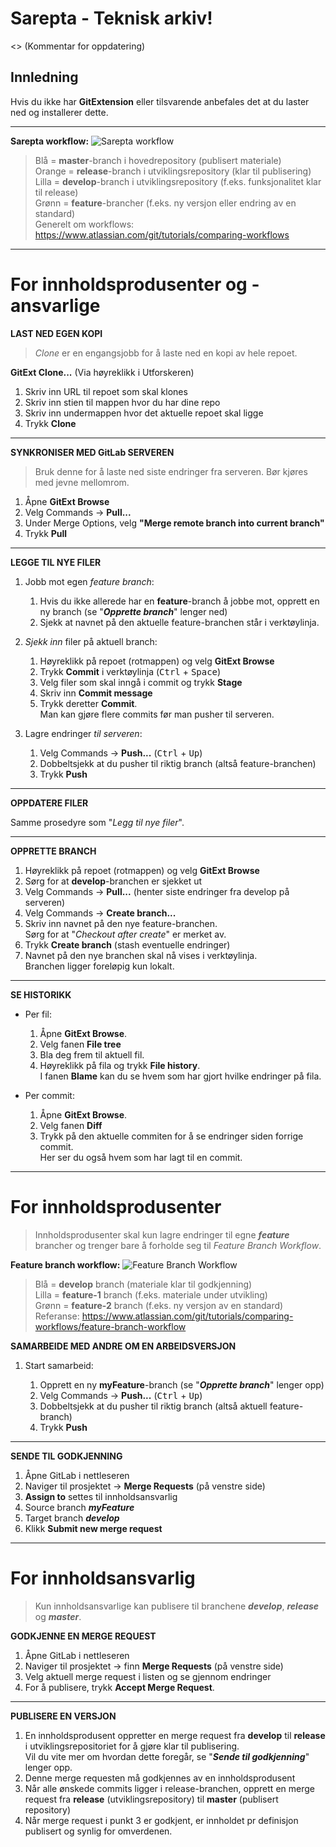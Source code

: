 ﻿Sarepta - Teknisk arkiv!
=========================

<> (Kommentar for oppdatering)

Innledning 
----------

Hvis du ikke har **GitExtension** eller tilsvarende anbefales det at du laster ned og installerer dette. 

--------------
**Sarepta workflow:**
![Sarepta workflow](https://git.sarepta.test.ehelse.no/publisert/standarder/raw/master/sarepta-workflow.png)


> Blå = **master**-branch i hovedrepository (publisert materiale)<br />
> Orange = **release**-branch i utviklingsrepository (klar til publisering)<br />
> Lilla = **develop**-branch i utviklingsrepository (f.eks. funksjonalitet klar til release)<br />
> Grønn = **feature**-brancher (f.eks. ny versjon eller endring av en standard)<br />
> Generelt om workflows: https://www.atlassian.com/git/tutorials/comparing-workflows

---------

For innholdsprodusenter og -ansvarlige
===================================

**LAST NED EGEN KOPI**

> *Clone* er en engangsjobb for å laste ned en kopi av hele repoet.

**GitExt Clone...** (Via høyreklikk i Utforskeren)

1. Skriv inn URL til repoet som skal klones
2. Skriv inn stien til mappen hvor du har dine repo
3. Skriv inn undermappen hvor det aktuelle repoet skal ligge
4. Trykk **Clone**

----------
**SYNKRONISER MED GitLab SERVEREN**

> Bruk denne for å laste ned siste endringer fra serveren. Bør kjøres med jevne mellomrom.

 1. Åpne **GitExt Browse**
 2. Velg Commands → **Pull...**
 3. Under Merge Options, velg **"Merge remote branch into current branch"**
 4. Trykk **Pull**

----------
**LEGGE TIL NYE FILER**

1. Jobb mot egen *feature branch*:
	1. Hvis du ikke allerede har en **feature**-branch å jobbe mot, opprett en ny branch (se "***Opprette branch***" lenger ned)
	2. Sjekk at navnet på den aktuelle feature-branchen står i verktøylinja.
	
2. *Sjekk inn* filer på aktuell branch:
	1. Høyreklikk på repoet (rotmappen) og velg **GitExt Browse**
	2. Trykk **Commit** i verktøylinja (<kbd>Ctrl</kbd> + <kbd>Space</kbd>)
	3. Velg filer som skal inngå i commit og trykk **Stage**
	4. Skriv inn **Commit message**
	5. Trykk deretter **Commit**. <br />Man kan gjøre flere commits før man pusher til serveren.
	
3. Lagre endringer *til serveren*:
	1. Velg Commands → **Push...** (<kbd>Ctrl</kbd> + <kbd>Up</kbd>)
	2. Dobbeltsjekk at du pusher til riktig branch (altså feature-branchen)
	3. Trykk **Push**

----------
**OPPDATERE FILER**

Samme prosedyre som "*Legg til nye filer*".

----------
**OPPRETTE BRANCH**

1. Høyreklikk på repoet (rotmappen) og velg **GitExt Browse**
2. Sørg for at **develop**-branchen er sjekket ut
3. Velg Commands → **Pull...** (henter siste endringer fra develop på serveren)
4. Velg Commands → **Create branch...**
5. Skriv inn navnet på den nye feature-branchen. <br/>Sørg for at "*Checkout after create*" er merket av.
6. Trykk **Create branch** (stash eventuelle endringer)
7. Navnet på den nye branchen skal nå vises i verktøylinja.<br/>Branchen ligger foreløpig kun lokalt.

----------
**SE HISTORIKK**

- Per fil:

   1. Åpne **GitExt Browse**. 
   2. Velg fanen **File tree**
   3. Bla deg frem til aktuell fil.
   4. Høyreklikk på fila og trykk **File history**.<br/>I  fanen **Blame** kan du se hvem som har gjort hvilke endringer på fila.
	
- Per commit:

   1. Åpne **GitExt Browse**. 
   2. Velg fanen **Diff**
   3. Trykk på den aktuelle commiten for å se endringer siden forrige commit.<br />Her ser du også hvem som har lagt til en commit.


----------
For innholdsprodusenter
===================================

>Innholdsprodusenter skal kun lagre endringer til egne ***feature*** brancher og trenger bare å forholde seg til *Feature Branch Workflow*.

**Feature branch workflow:**
![Feature Branch Workflow](https://www.atlassian.com/git/images/tutorials/collaborating/comparing-workflows/feature-branch-workflow/01.svg)

> Blå = **develop** branch (materiale klar til godkjenning)<br />
> Lilla = **feature-1** branch (f.eks. materiale under utvikling)<br />
> Grønn = **feature-2** branch (f.eks. ny versjon av en standard)<br />
> Referanse: https://www.atlassian.com/git/tutorials/comparing-workflows/feature-branch-workflow


**SAMARBEIDE MED ANDRE OM EN ARBEIDSVERSJON**

1. Start samarbeid:

	1. Opprett en ny **myFeature**-branch (se "***Opprette branch***" lenger opp)
	2. Velg Commands → **Push...** (<kbd>Ctrl</kbd> + <kbd>Up</kbd>)
	3. Dobbeltsjekk at du pusher til riktig branch (altså aktuell feature-branch)
	4. Trykk **Push**

----------
**SENDE TIL GODKJENNING**

1. Åpne GitLab i nettleseren
2. Naviger til prosjektet → **Merge Requests** (på venstre side)
3. **Assign to** settes til innholdsansvarlig
2. Source branch ***myFeature***
3. Target branch ***develop***
5. Klikk **Submit new merge request**


----------
For innholdsansvarlig
===================================
>Kun innholdsansvarlige kan publisere til branchene ***develop***, ***release*** og ***master***.

**GODKJENNE EN MERGE REQUEST**
1. Åpne GitLab i nettleseren
2. Naviger til prosjektet → finn **Merge Requests** (på venstre side)
3. Velg aktuell merge request i listen og se gjennom endringer
4. For å publisere, trykk **Accept Merge Request**.

----------
**PUBLISERE EN VERSJON**
1. En innholdsprodusent oppretter en merge request fra **develop** til **release** i utviklingsrepositoriet for å gjøre klar til publisering.<br/>Vil du vite mer om hvordan dette foregår, se "***Sende til godkjenning***" lenger opp.
2. Denne merge requesten må godkjennes av en innholdsprodusent
3. Når alle ønskede commits ligger i release-branchen, opprett en merge request fra **release** (utviklingsrepository) til **master** (publisert repository)
4. Når merge request i punkt 3 er godkjent, er innholdet pr definisjon publisert og synlig for omverdenen.

	